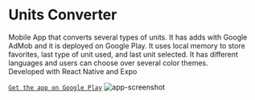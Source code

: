 
# Units Converter

Mobile App that converts several types of units. It has adds with Google AdMob and it is deployed on Google Play. It uses local memory to store favorites, last type of unit used, and last unit selected. It has different languages and users can choose over several color themes.  
Developed with React Native and Expo

[`Get the app on Google Play`](https://play.google.com/store/apps/details?id=com.julio.salas.unitsconverter)
![app-screenshot](https://github.com/juliosalas89/units-converter/assets/95373869/3755a12e-f879-43b1-a846-fb53df215042)
